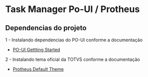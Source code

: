 # Task Manager Po-UI / Protheus

## Dependencias do projeto

1 - Instalando dependencias do PO-UI conforme a documentação

- [PO-UI Gettting Started](https://po-ui.io/guides/getting-started)

2 - Instalando tema oficial da TOTVS conforme a documentação

- [Protheus Default Theme](https://github.com/totvs/po-theme-totvs)
